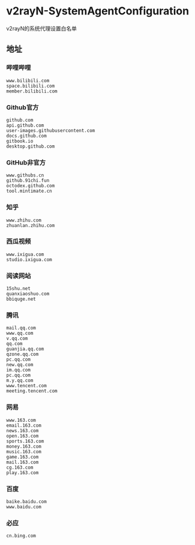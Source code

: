 # v2rayN-SystemAgentConfiguration

v2rayN的系统代理设置白名单

## 地址

### 哔哩哔哩

```
www.bilibili.com
space.bilibili.com
member.bilibili.com
```

### Github官方

```
github.com
api.github.com
user-images.githubusercontent.com
docs.github.com
gitbook.io
desktop.github.com
```

### GitHub非官方

```
www.githubs.cn
github.91chi.fun
octodex.github.com
tool.mintimate.cn
```

### 知乎

```
www.zhihu.com
zhuanlan.zhihu.com
```

### 西瓜视频

```
www.ixigua.com
studio.ixigua.com
```

### 阅读网站

```
15shu.net
quanxiaoshuo.com
bbiquge.net
```

### 腾讯

```
mail.qq.com
www.qq.com
v.qq.com
qq.com
guanjia.qq.com
qzone.qq.com
pc.qq.com
new.qq.com
im.qq.com
pc.qq.com
m.y.qq.com
www.tencent.com
meeting.tencent.com
```

### 网易

```
www.163.com
email.163.com
news.163.com
open.163.com
sports.163.com
money.163.com
music.163.com
game.163.com
mail.163.com
cg.163.com
play.163.com
```

### 百度

```
baike.baidu.com
www.baidu.com
```

### 必应

```
cn.bing.com
```
<!-- 
up.woozooo.com
www.mcbbs.net
gitee.com
weibo.com
nga.178.com
kmar.top
www.extfans.com
www.yuewen.com
write.qq.com
www.qimao.com
antso.cn
join.yuewen.com
www.qidian.com
cps-check.com
developer.lanzoug.com
wx.qq.com
zc.qq.com
open.weixin.qq.com
weixin.qq.com
windows.weixin.qq.com
pc.qq.com
work.weixin.qq.com
kf.qq.com
cfpa.team
ondoku3.com
www.baidu.com
wap.baidu.com
pan.baidu.com
www5.baidu.com
tw.baidu.com
news.baidu.com
www8.baidu.com
baidu.com
fanyi.baidu.com
photo.baidu.com
wwa.lanzous.com
ww1.lanzous.com
dult.cn
bing.com
blog.csdn.net
runnoob.com
www.cnblogs.com
-->
